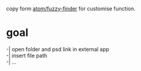 copy form [atom/fuzzy-finder](https://github.com/atom/fuzzy-finder) for customise function.

# goal
-| open folder and psd link in external app  
-| insert file path  
-| ...
